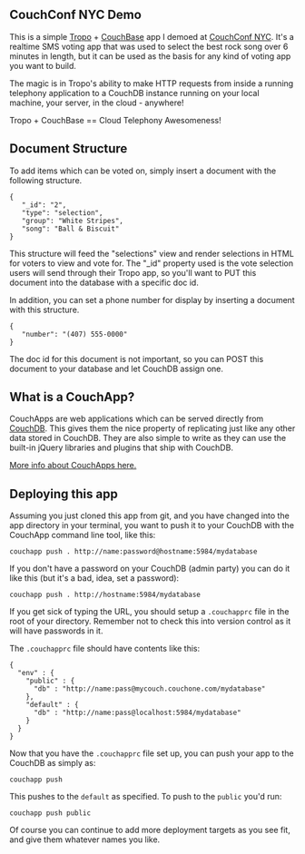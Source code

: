 ## CouchConf NYC Demo

This is a simple [Tropo](http://www.tropo.com/) + [CouchBase](http://www.couchbase.com/) app I demoed at [CouchConf NYC](http://www.couchbase.com/couchconf-nyc).  It's a realtime SMS voting app that was used to select the best rock song over 6 minutes in length, but it can be used as the basis for any kind of voting app you want to build.

The magic is in Tropo's ability to make HTTP requests from inside a running telephony application to a CouchDB instance running on your local machine, your server, in the cloud - anywhere!

Tropo + CouchBase == Cloud Telephony Awesomeness!

## Document Structure

To add items which can be voted on, simply insert a document with the following structure.

    {
       "_id": "2",
       "type": "selection",
       "group": "White Stripes",
       "song": "Ball & Biscuit"
    }

This structure will feed the "selections" view and render selections in HTML for voters to view and vote for. The "_id" property used is the vote selection users will send through their Tropo app, so you'll want to PUT this document into the database with a specific doc id.

In addition, you can set a phone number for display by inserting a document with this structure.

    {
       "number": "(407) 555-0000"
    } 

The doc id for this document is not important, so you can POST this document to your database and let CouchDB assign one.

## What is a CouchApp?

CouchApps are web applications which can be served directly from [CouchDB](http://couchdb.apache.org). This gives them the nice property of replicating just like any other data stored in CouchDB. They are also simple to write as they can use the built-in jQuery libraries and plugins that ship with CouchDB.

[More info about CouchApps here.](http://couchapp.org)

## Deploying this app

Assuming you just cloned this app from git, and you have changed into the app directory in your terminal, you want to push it to your CouchDB with the CouchApp command line tool, like this:

    couchapp push . http://name:password@hostname:5984/mydatabase

If you don't have a password on your CouchDB (admin party) you can do it like this (but it's a bad, idea, set a password):

    couchapp push . http://hostname:5984/mydatabase

If you get sick of typing the URL, you should setup a `.couchapprc` file in the root of your directory. Remember not to check this into version control as it will have passwords in it.

The `.couchapprc` file should have contents like this:

    {
      "env" : {
        "public" : {
          "db" : "http://name:pass@mycouch.couchone.com/mydatabase"
        },
        "default" : {
          "db" : "http://name:pass@localhost:5984/mydatabase"
        }
      }
    }

Now that you have the `.couchapprc` file set up, you can push your app to the CouchDB as simply as:

    couchapp push

This pushes to the `default` as specified. To push to the `public` you'd run:

    couchapp push public

Of course you can continue to add more deployment targets as you see fit, and give them whatever names you like.
